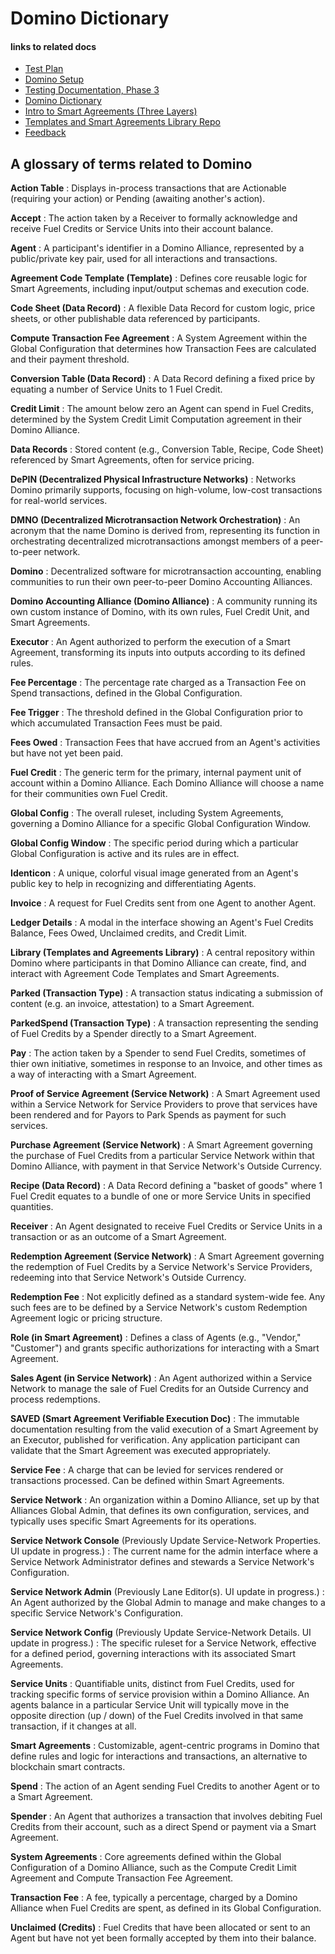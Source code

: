 # Domino Dictionary

#### links to related docs

- [Test Plan](./1_0_testing_plan.md)
- [Domino Setup](../README.md)
- [Testing Documentation, Phase 3](./3_0_phase_3_testing_details.md)
- [Domino Dictionary](./3_2_domino-dictionary.md)
- [Intro to Smart Agreements (Three Layers)](./3_1_intro_to_smart_agreements.md)
- [Templates and Smart Agreements Library Repo](https://github.com/unytco/rave_library)
- [Feedback](https://github.com/orgs/unytco/projects/5/views/1)

## A glossary of terms related to Domino

**Action Table**
: Displays in-process transactions that are Actionable (requiring your action) or Pending (awaiting another's action).

**Accept**
: The action taken by a Receiver to formally acknowledge and receive Fuel Credits or Service Units into their account balance.

**Agent**
: A participant's identifier in a Domino Alliance, represented by a public/private key pair, used for all interactions and transactions.

**Agreement Code Template (Template)**
: Defines core reusable logic for Smart Agreements, including input/output schemas and execution code.

**Code Sheet (Data Record)**
: A flexible Data Record for custom logic, price sheets, or other publishable data referenced by participants.

**Compute Transaction Fee Agreement**
: A System Agreement within the Global Configuration that determines how Transaction Fees are calculated and their payment threshold.

**Conversion Table (Data Record)**
: A Data Record defining a fixed price by equating a number of Service Units to 1 Fuel Credit.

**Credit Limit**
: The amount below zero an Agent can spend in Fuel Credits, determined by the System Credit Limit Computation agreement in their Domino Alliance.

**Data Records**
: Stored content (e.g., Conversion Table, Recipe, Code Sheet) referenced by Smart Agreements, often for service pricing.

**DePIN (Decentralized Physical Infrastructure Networks)**
: Networks Domino primarily supports, focusing on high-volume, low-cost transactions for real-world services.

**DMNO (Decentralized Microtransaction Network Orchestration)**
: An acronym that the name Domino is derived from, representing its function in orchestrating decentralized microtransactions amongst members of a peer-to-peer network.

**Domino**
: Decentralized software for microtransaction accounting, enabling communities to run their own peer-to-peer Domino Accounting Alliances.

**Domino Accounting Alliance (Domino Alliance)**
: A community running its own custom instance of Domino, with its own rules, Fuel Credit Unit, and Smart Agreements.

**Executor**
: An Agent authorized to perform the execution of a Smart Agreement, transforming its inputs into outputs according to its defined rules.

**Fee Percentage**
: The percentage rate charged as a Transaction Fee on Spend transactions, defined in the Global Configuration.

**Fee Trigger**
: The threshold defined in the Global Configuration prior to which accumulated Transaction Fees must be paid.

**Fees Owed**
: Transaction Fees that have accrued from an Agent's activities but have not yet been paid.

**Fuel Credit**
: The generic term for the primary, internal payment unit of account within a Domino Alliance. Each Domino Alliance will choose a name for their communities own Fuel Credit.

**Global Config**
: The overall ruleset, including System Agreements, governing a Domino Alliance for a specific Global Configuration Window.

**Global Config Window**
: The specific period during which a particular Global Configuration is active and its rules are in effect.

**Identicon**
: A unique, colorful visual image generated from an Agent's public key to help in recognizing and differentiating Agents.

**Invoice**
: A request for Fuel Credits sent from one Agent to another Agent.

**Ledger Details**
: A modal in the interface showing an Agent's Fuel Credits Balance, Fees Owed, Unclaimed credits, and Credit Limit.

**Library (Templates and Agreements Library)**
: A central repository within Domino where participants in that Domino Alliance can create, find, and interact with Agreement Code Templates and Smart Agreements.

**Parked (Transaction Type)**
: A transaction status indicating a submission of content (e.g. an invoice, attestation) to a Smart Agreement.

**ParkedSpend (Transaction Type)**
: A transaction representing the sending of Fuel Credits by a Spender directly to a Smart Agreement.

**Pay**
: The action taken by a Spender to send Fuel Credits, sometimes of thier own initiative, sometimes in response to an Invoice, and other times as a way of interacting with a Smart Agreement.

**Proof of Service Agreement (Service Network)**
: A Smart Agreement used within a Service Network for Service Providers to prove that services have been rendered and for Payors to Park Spends as payment for such services.

**Purchase Agreement (Service Network)**
: A Smart Agreement governing the purchase of Fuel Credits from a particular Service Network within that Domino Alliance, with payment in that Service Network's Outside Currency.

**Recipe (Data Record)**
: A Data Record defining a "basket of goods" where 1 Fuel Credit equates to a bundle of one or more Service Units in specified quantities.

**Receiver**
: An Agent designated to receive Fuel Credits or Service Units in a transaction or as an outcome of a Smart Agreement.

**Redemption Agreement (Service Network)**
: A Smart Agreement governing the redemption of Fuel Credits by a Service Network's Service Providers, redeeming into that Service Network's Outside Currency. 

**Redemption Fee**
: Not explicitly defined as a standard system-wide fee. Any such fees are to be defined by a Service Network's custom Redemption Agreement logic or pricing structure.

**Role (in Smart Agreement)**
: Defines a class of Agents (e.g., "Vendor," "Customer") and grants specific authorizations for interacting with a Smart Agreement.

**Sales Agent (in Service Network)**
: An Agent authorized within a Service Network to manage the sale of Fuel Credits for an Outside Currency and process redemptions.

**SAVED (Smart Agreement Verifiable Execution Doc)**
: The immutable documentation resulting from the valid execution of a Smart Agreement by an Executor, published for verification. Any application participant can validate that the Smart Agreement was executed appropriately.

**Service Fee**
: A charge that can be levied for services rendered or transactions processed. Can be defined within Smart Agreements.

**Service Network**
: An organization within a Domino Alliance, set up by that Alliances Global Admin, that defines its own configuration, services, and typically uses specific Smart Agreements for its operations. 

**Service Network Console** (Previously Update Service-Network Properties. UI update in progress.)
: The current name for the admin interface where a Service Network Administrator defines and stewards a Service Network's Configuration.

**Service Network Admin** (Previously Lane Editor(s). UI update in progress.)
: An Agent authorized by the Global Admin to manage and make changes to a specific Service Network's Configuration.

**Service Network Config** (Previously Update Service-Network Details. UI update in progress.)
: The specific ruleset for a Service Network, effective for a defined period, governing interactions with its associated Smart Agreements.

**Service Units**
: Quantifiable units, distinct from Fuel Credits, used for tracking specific forms of service provision within a Domino Alliance. An agents balance in a particular Service Unit will typically move in the opposite direction (up / down) of the Fuel Credits involved in that same transaction, if it changes at all.

**Smart Agreements**
: Customizable, agent-centric programs in Domino that define rules and logic for interactions and transactions, an alternative to blockchain smart contracts.

**Spend**
: The action of an Agent sending Fuel Credits to another Agent or to a Smart Agreement.

**Spender**
: An Agent that authorizes a transaction that involves debiting Fuel Credits from their account, such as a direct Spend or payment via a Smart Agreement.

**System Agreements**
: Core agreements defined within the Global Configuration of a Domino Alliance, such as the Compute Credit Limit Agreement and Compute Transaction Fee Agreement.

**Transaction Fee**
: A fee, typically a percentage, charged by a Domino Alliance when Fuel Credits are spent, as defined in its Global Configuration.

**Unclaimed (Credits)**
: Fuel Credits that have been allocated or sent to an Agent but have not yet been formally accepted by them into their balance.